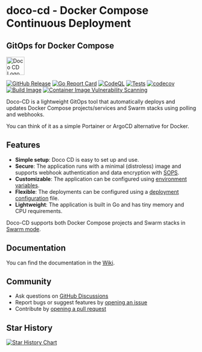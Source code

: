 # doco-cd - Docker Compose Continuous Deployment

## GitOps for Docker Compose

<img src="https://raw.githubusercontent.com/wiki/kimdre/doco-cd/images/doco-cd_logo.svg?t=20250714" alt="Doco CD Logo" height="48px" />

[![GitHub Release](https://img.shields.io/github/v/release/kimdre/doco-cd?display_name=tag&label=Release)](https://github.com/kimdre/doco-cd/releases)
[![Go Report Card](https://goreportcard.com/badge/github.com/kimdre/doco-cd)](https://goreportcard.com/report/github.com/kimdre/doco-cd)
[![CodeQL](https://github.com/kimdre/doco-cd/actions/workflows/github-code-scanning/codeql/badge.svg)](https://github.com/kimdre/doco-cd/actions/workflows/github-code-scanning/codeql)
[![Tests](https://github.com/kimdre/doco-cd/actions/workflows/test.yaml/badge.svg)](https://github.com/kimdre/doco-cd/actions/workflows/test.yaml)
[![codecov](https://codecov.io/gh/kimdre/doco-cd/graph/badge.svg?token=TR4H8ATPL0)](https://codecov.io/gh/kimdre/doco-cd)
[![Build Image](https://github.com/kimdre/doco-cd/actions/workflows/build.yaml/badge.svg)](https://github.com/kimdre/doco-cd/actions/workflows/build.yaml)
[![Container Image Vulnerability Scanning](https://github.com/kimdre/doco-cd/actions/workflows/image-vulnerability-scanning.yml/badge.svg?event=schedule)](https://github.com/kimdre/doco-cd/actions/workflows/image-vulnerability-scanning.yml)


Doco-CD is a lightweight GitOps tool that automatically deploys and updates Docker Compose projects/services and Swarm stacks using polling and webhooks.

You can think of it as a simple Portainer or ArgoCD alternative for Docker.

## Features

- **Simple setup**: Doco CD is easy to set up and use.
- **Secure**: The application runs with a minimal (distroless) image and supports webhook authentication and data encryption with [SOPS](https://getsops.io/).
- **Customizable**: The application can be configured using [environment variables](https://github.com/kimdre/doco-cd/wiki/App-Settings).
- **Flexible**: The deployments can be configured using a [deployment configuration](https://github.com/kimdre/doco-cd/wiki/Deploy-Settings) file.
- **Lightweight**: The application is built in Go and has tiny memory and CPU requirements.

Doco-CD supports both Docker Compose projects and Swarm stacks in [Swarm mode](https://github.com/kimdre/doco-cd/wiki/Swarm-Mode).

## Documentation

You can find the documentation in the [Wiki](https://github.com/kimdre/doco-cd/wiki).

## Community

- Ask questions on [GitHub Discussions](https://github.com/kimdre/doco-cd/discussions)
- Report bugs or suggest features by [opening an issue](https://github.com/kimdre/doco-cd/issues/new)
- Contribute by [opening a pull request](https://github.com/kimdre/doco-cd/pulls)

## Star History

<a href="https://www.star-history.com/#kimdre/doco-cd&Date">
 <picture>
   <source media="(prefers-color-scheme: dark)" srcset="https://api.star-history.com/svg?repos=kimdre/doco-cd&type=Date&theme=dark" />
   <source media="(prefers-color-scheme: light)" srcset="https://api.star-history.com/svg?repos=kimdre/doco-cd&type=Date" />
   <img alt="Star History Chart" src="https://api.star-history.com/svg?repos=kimdre/doco-cd&type=Date" />
 </picture>
</a>